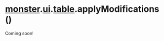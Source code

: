 # [monster][monster].[ui][ui].[table][table].applyModifications()

Coming soon!

[monster]: ../../../monster.md
[ui]: ../../ui.md
[table]: ../table.md